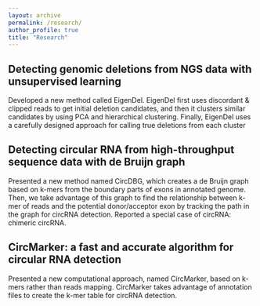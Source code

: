 ```yaml
---
layout: archive
permalink: /research/
author_profile: true
title: "Research"
---
```



Detecting genomic deletions from NGS data with unsupervised learning
------
Developed a new method called EigenDel. EigenDel first uses discordant & clipped reads to get initial
deletion candidates, and then it clusters similar candidates by using PCA and hierarchical clustering.
Finally, EigenDel uses a carefully designed approach for calling true deletions from each cluster


Detecting circular RNA from high-throughput sequence data with de Bruijn graph
------
Presented a new method named CircDBG, which creates a de Bruijn graph based on k-mers from the
boundary parts of exons in annotated genome. Then, we take advantage of this graph to find the
relationship between k-mer of reads and the potential donor/acceptor exon by tracking the path in the
graph for circRNA detection. Reported a special case of circRNA: chimeric circRNA.


CircMarker: a fast and accurate algorithm for circular RNA detection
------
Presented a new computational approach, named CircMarker, based on k-mers rather than reads mapping. CircMarker takes advantage of annotation files to create the k-mer table for circRNA detection.
